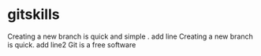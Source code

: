 # gitskills
Creating a new branch is quick and simple .
add line
Creating a new branch is quick.
add line2
Git is a free software
